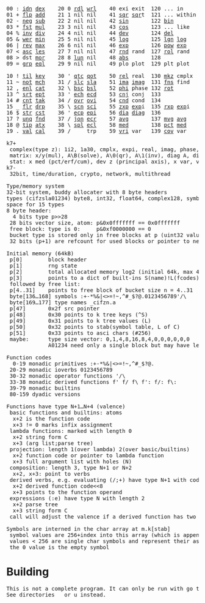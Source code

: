 <pre>00 : <a href="../../blob/master/k.go#L808">idn</a> <a href="../../blob/master/k.go#L480">dex</a>    20 0 <a href="../../blob/master/k.go#L3827">rdl</a> <a href="../../blob/master/k.go#L3831">wrl</a>    40 exi exit  120 ... in       60 <a href="../../blob/master/k.go#L4796">prm</a>   140
01 + <a href="../../blob/master/k.go#L809">flp</a> <a href="../../blob/master/k.go#L2223">add</a>    21 1 nil nil    41 <a href="../../blob/master/k.go#L2053">sqr</a> <a href="../../blob/master/k.go#L2053">sqr</a>t  121 ... within   61       141
02 - <a href="../../blob/master/k.go#L848">neg</a> <a href="../../blob/master/k.go#L2224">sub</a>    22 2 nil nil    42 <a href="../../blob/master/k.go#L2056">sin</a>       122 <a href="../../blob/master/k.go#L4076">bin</a>          62       142
03 * <a href="../../blob/master/k.go#L851">fst</a> <a href="../../blob/master/k.go#L2225">mul</a>    23 3 nil nil    43 <a href="../../blob/master/k.go#L2059">cos</a>       123 ... like     63       143
04 % <a href="../../blob/master/k.go#L889">inv</a> <a href="../../blob/master/k.go#L2226">div</a>    24 4 nil nil    44 <a href="../../blob/master/k.go#L5375">dev</a>       124 <a href="../../blob/master/k.go#L4763">del</a>          64       144
05 & <a href="../../blob/master/k.go#L892">wer</a> <a href="../../blob/master/k.go#L2227">min</a>    25 5 nil nil    45 <a href="../../blob/master/k.go#L2070">log</a>       125 <a href="../../blob/master/k.go#L2232">lgn</a> <a href="../../blob/master/k.go#L2070">log</a>      65       145
06 | <a href="../../blob/master/k.go#L918">rev</a> <a href="../../blob/master/k.go#L2228">max</a>    26 6 nil nil    46 <a href="../../blob/master/k.go#L2073">exp</a>       126 <a href="../../blob/master/k.go#L2235">pow</a> <a href="../../blob/master/k.go#L2073">exp</a>      66       146
07 < <a href="../../blob/master/k.go#L949">asc</a> <a href="../../blob/master/k.go#L2229">les</a>    27 7 nil nil    47 <a href="../../blob/master/k.go#L4895">rnd</a> rand  127 <a href="../../blob/master/k.go#L4833">rol</a> rand     67       147
08 > dst <a href="../../blob/master/k.go#L2230">mor</a>    28 8 <a href="../../blob/master/k.go#L3837">lun</a> nil    48 <a href="../../blob/master/k.go#L2062">abs</a>       128              68       148
09 = <a href="../../blob/master/k.go#L992">grp</a> <a href="../../blob/master/k.go#L2231">eql</a>    29 9 nil nil    49 plo plot  129 plt plot     69       149
                                                                          
10 ! <a href="../../blob/master/k.go#L1025">til</a> <a href="../../blob/master/k.go#L2276">key</a>    30 ' <a href="../../blob/master/k.go#L3375">qtc</a> <a href="../../blob/master/k.go#L3372">qot</a>    50 <a href="../../blob/master/k.go#L2076">rel</a> real  130 <a href="../../blob/master/k.go#L5298">mkz</a> cmplx    70       150
11 ~ <a href="../../blob/master/k.go#L1119">not</a> <a href="../../blob/master/k.go#L2315">mch</a>    31 / <a href="../../blob/master/k.go#L3376">slc</a> <a href="../../blob/master/k.go#L3373">sla</a>    51 <a href="../../blob/master/k.go#L2077">ima</a> <a href="../../blob/master/k.go#L2077">ima</a>g  131 <a href="../../blob/master/k.go#L2878">fns</a> find     71       151
12 , <a href="../../blob/master/k.go#L1141">enl</a> <a href="../../blob/master/k.go#L2358">cat</a>    32 \ <a href="../../blob/master/k.go#L3377">bsc</a> <a href="../../blob/master/k.go#L3374">bsl</a>    52 <a href="../../blob/master/k.go#L2078">phi</a> phase 132 <a href="../../blob/master/k.go#L2602">rot</a>          72       152
13 ^ <a href="../../blob/master/k.go#L1166">srt</a> <a href="../../blob/master/k.go#L2495">ept</a>    33 ' <a href="../../blob/master/k.go#L3384">ech</a> <a href="../../blob/master/k.go#L3410">ecd</a>    53 <a href="../../blob/master/k.go#L2106">cnj</a> conj  133              73       153
14 # <a href="../../blob/master/k.go#L1167">cnt</a> <a href="../../blob/master/k.go#L2522">tak</a>    34 / <a href="../../blob/master/k.go#L3535">ovr</a> <a href="../../blob/master/k.go#L3677">ovi</a>    54 <a href="../../blob/master/k.go#L5132">cnd</a> cond  134              74       154
15 _ <a href="../../blob/master/k.go#L1175">flr</a> <a href="../../blob/master/k.go#L2603">drp</a>    35 \ <a href="../../blob/master/k.go#L3596">scn</a> <a href="../../blob/master/k.go#L3710">sci</a>    55 <a href="../../blob/master/k.go#L2164">zxp</a> <a href="../../blob/master/k.go#L2073">exp</a>i  135 <a href="../../blob/master/k.go#L2127">rxp</a> <a href="../../blob/master/k.go#L2073">exp</a>i     75       155
16 $ <a href="../../blob/master/k.go#L1200">str</a> <a href="../../blob/master/k.go#L2724">cst</a>    36 ' <a href="../../blob/master/k.go#L3430">ecp</a> <a href="../../blob/master/k.go#L3487">epi</a>    56 <a href="../../blob/master/k.go#L1094">dia</a> <a href="../../blob/master/k.go#L1094">dia</a>g  136              76       156
17 ? <a href="../../blob/master/k.go#L1290">unq</a> <a href="../../blob/master/k.go#L2830">fnd</a>    37 / <a href="../../blob/master/k.go#L3970">jon</a> <a href="../../blob/master/k.go#L3507">ecr</a>    57 <a href="../../blob/master/k.go#L5470">avg</a>       137 <a href="../../blob/master/k.go#L5501">mvg</a> <a href="../../blob/master/k.go#L5470">avg</a>      77       157
18 @ <a href="../../blob/master/k.go#L1323">tip</a> <a href="../../blob/master/k.go#L2910">atx</a>    38 \ <a href="../../blob/master/k.go#L3937">spl</a> <a href="../../blob/master/k.go#L3521">ecl</a>    58 <a href="../../blob/master/k.go#L5606">med</a>       138 <a href="../../blob/master/k.go#L5618">pct</a> <a href="../../blob/master/k.go#L5606">med</a>      78       158
19 . <a href="../../blob/master/k.go#L1334">val</a> <a href="../../blob/master/k.go#L3226">cal</a>    39 /     trp    59 <a href="../../blob/master/k.go#L5401">vri</a> var   139 <a href="../../blob/master/k.go#L5422">cov</a> var      79       15

k7+
 complex(type z): 1i2, 1a30, cmplx, expi, real, imag, phase, conj, rand 3i(binormal)
 matrix: x/y(mul), A\B(solve), A\0(qr), A\1(inv), diag A, diag v, norm, cond
 stat: x med (pct/erf/cum), dev z (principal axis), x var, var z (cov), x avg (cum/win/exp)
k7-
 32bit, time/duration, crypto, network, multithread
 
Type/memory system
32-bit system, buddy allocater with 8 byte headers
types (cifzsla01234) byte8, int32, float64, complex128, symbol64, list32, dict64, funcs
space for 15 types
8 byte header:
  4 bits type p>>28
 28 bits vector size, atom: p&0x0fffffff == 0x0fffffff
 free block: type is 0:     p&0xf0000000 == 0
 bucket type is stored only in free blocks at p (uint32 value)
 32 bits (p+1) are refcount for used blocks or pointer to next free

Initial memory (64kB)
 p[0]        block header
 p[1]        rng state
 p[2]        total allocated memory log2 (initial 64k, max 4G) uint32
 p[3]        points to a dict of built-ins S(name)!L(fcodes)
 followed by free list:
 p[4..31]    points to free block of bucket size n = 4..31
 byte[136…168] symbols :+-*%&|<>=!~,^#_$?@.0123456789'/\
 byte[169…177] type names _cifzn.a
 p[47]       0x2f src pointer
 p[48]       0x30 points to k tree keys (^S)
 p[49]       0x31 points to k tree values (L)
 p[50]       0x32 points to stab(symbol table, L of C)
 p[51]       0x33 points to asci chars (#256)
 maybe:      type size vector: 0,1,4,8,16,8,4,0,0,0,0,0,0
             A01234 need only a single block but may have length>0

Function codes
  0-19 monadic primitives :+-*%&|<>=!~,^#_$?@.
 20-29 monadic ioverbs 0123456789
 30-32 monadic operator functions '/\
 33-38 monadic derived functions f' f/ f\ f': f/: f\:
 39-79 monadic builtins
 80-159 dyadic versions

Functions have type N+1…N+4 (valence)
 basic functions and builtins: atoms
  x+2 is the function code
  x+3 != 0 marks infix assignment
 lambda functions: marked with length 0
  x+2 string form C
  x+3 (arg list;parse tree)
 projection: length 1(over lambda) 2(over basic/builtins)
  x+2 function code or pointer to lambda function
  x+3 full argument list with holes (N)
 composition: length 3, type N+1 or N+2
  x+2, x+3: point to verbs
 derived verbs, e.g. evaluating (/;+) have type N+1 with code > 256
  x+2 derived function code<<8
  x+3 points to the function operand
 expressions (:e) have type N with length 2
  x+2 parse tree
  x+3 string form C
 call will adjust the valence if a derived function has two arguments
 
Symbols are interned in the char array at m.k[stab]
 symbol values are 256+index into this array (which is append only)
 values < 256 are single char symbols and represent their ascii value
 the 0 value is the empty symbol
</pre>

# Building
<pre>
This is not a complete program. It can only be run with go test.
See directories _ or u instead.
</pre>
